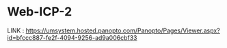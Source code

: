 # Web-ICP-2
LINK : https://umsystem.hosted.panopto.com/Panopto/Pages/Viewer.aspx?id=bfccc887-fe2f-4094-9256-ad9a006cbf33
